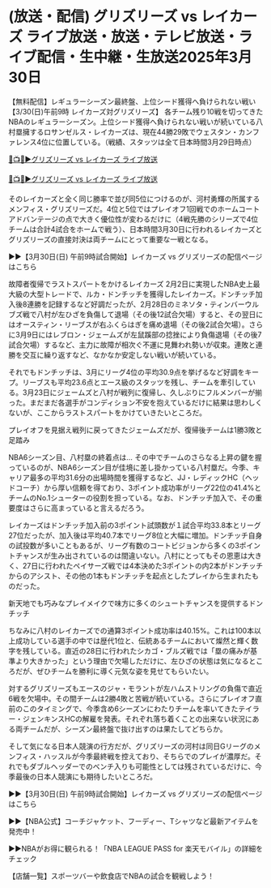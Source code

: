 # (放送・配信) グリズリーズ vs レイカーズ ライブ放送・放送・テレビ放送・ライブ配信・生中継・生放送2025年3月30日

【無料配信】レギュラーシーズン最終盤、上位シード獲得へ負けられない戦い【3/30(日)午前9時 レイカーズ対グリズリーズ】
各チーム残り10戦を切ってきたNBAのレギュラーシーズン。上位シード獲得へ負けられない戦いが続いている八村塁擁するロサンゼルス・レイカーズは、現在44勝29敗でウェスタン・カンファレンス4位に位置している。（戦績、スタッツは全て日本時間3月29日時点）

[🔴📺🏀▶グリズリーズ vs レイカーズ ライブ放送](https://jsports-hq.com/basketball/?nba_jp)

[🔴📺🏀▶グリズリーズ vs レイカーズ ライブ放送](https://jsports-hq.com/basketball/?nba_jp)

そのレイカーズと全く同じ勝率で並び同5位につけるのが、河村勇輝の所属するメンフィス・グリズリーズだ。4位と5位ではプレイオフ1回戦でのホームコートアドバンテージの点で大きく優位性が変わるだけに（4戦先勝のシリーズで4位チームは合計4試合をホームで戦う）、日本時間3月30日に行われるレイカーズとグリズリーズの直接対決は両チームにとって重要な一戦となる。

▶▶【3月30日(日) 午前9時試合開始】レイカーズ vs グリズリーズの配信ページはこちら

故障者復帰でラストスパートをかけるレイカーズ
2月2日に実現したNBA史上最大級の大型トレードで、ルカ・ドンチッチを獲得したレイカーズ。ドンチッチ加入後8連勝を記録するなど好調だったが、2月28日のミネソタ・ティンバーウルブズ戦で八村が左ひざを負傷して退場（その後12試合欠場）すると、その翌日にはオースティン・リーブスが右ふくらはぎを痛め退場（その後2試合欠場）。さらに3月9日にはレブロン・ジェームズが左鼠蹊部の捻挫により負傷退場（その後7試合欠場）するなど、主力に故障が相次ぐ不運に見舞われ勢いが収束。連敗と連勝を交互に繰り返すなど、なかなか安定しない戦いが続いている。

それでもドンチッチは、3月にリーグ4位の平均30.9点を挙げるなど好調をキープ。リーブスも平均23.6点とエース級のスタッツを残し、チームを牽引している。3月23日にジェームズと八村が戦列に復帰し、久しぶりにフルメンバーが揃った。まだまだ各選手がコンディション不安を抱えているだけに結果は思わしくないが、ここからラストスパートをかけていきたいところだ。


プレイオフを見据え戦列に戻ってきたジェームズだが、復帰後チームは1勝3敗と足踏み

NBA6シーズン目、八村塁の終着点は…
その中でチームのさらなる上昇の鍵を握っているのが、NBA6シーズン目が佳境に差し掛かっている八村塁だ。今季、キャリア最多の平均31.6分の出場時間を獲得するなど、JJ・レディックHC（ヘッドコーチ）から厚い信頼を得ており、3ポイント成功率がリーグ22位の41.4%とチームのNo.1シューターの役割を担っている。なお、ドンチッチ加入で、その重要度はさらに高まっていると言えるだろう。

レイカーズはドンチッチ加入前の3ポイント試頭数が１試合平均33.8本とリーグ27位だったが、加入後は平均40.7本でリーグ8位と大幅に増加。ドンチッチ自身の試投数が多いこともあるが、リーグ有数のコートビジョンから多くの3ポイントチャンスが生み出されているのは間違いない。八村にとってもその恩恵は大きく、27日に行われたペイサーズ戦では4本決めた3ポイントの内2本がドンチッチからのアシスト、その他の1本もドンチッチを起点としたプレイから生まれたものだった。


新天地でも巧みなプレイメイクで味方に多くのシュートチャンスを提供するドンチッチ

ちなみに八村のレイカーズでの通算3ポイント成功率は40.15%。これは100本以上成功している選手の中では歴代1位と、伝統あるチームにおいて燦然と輝く数字を残している。直近の28日に行われたシカゴ・ブルズ戦では「塁の痛みが基準より大きかった」という理由で欠場しただけに、左ひざの状態は気になるところだが、ぜひチームを勝利に導く元気な姿を見せてもらいたい。

対するグリズリーズもエースのジャ・モラントが左ハムストリングの負傷で直近6戦を欠場中。その間チームは2勝4敗と苦戦が続いている。さらにプレイオフ直前のこのタイミングで、今季含め6シーズンにわたりチームを率いてきたテイラー・ジェンキンスHCの解雇を発表。それぞれ落ち着くことの出来ない状況にある両チームだが、シーズン最終盤で抜け出すのは果たしてどちらか。

そして気になる日本人競演の行方だが、グリズリーズの河村は同日Gリーグのメンフィス・ハッスルが今季最終戦を控えており、そちらでのプレイが濃厚だ。それでもダブルヘッダーでのベンチ入りも可能性としては残されているだけに、今季最後の日本人競演にも期待したいところだ。

▶▶【3月30日(日) 午前9時試合開始】レイカーズ vs グリズリーズの配信ページはこちら

▶▶【NBA公式】コーチジャケット、フーディー、Tシャツなど最新アイテムを発売中！

▶▶NBAがお得に観られる！「NBA LEAGUE PASS for 楽天モバイル」の詳細をチェック

【店舗一覧】スポーツバーや飲食店でNBAの試合を観戦しよう！
